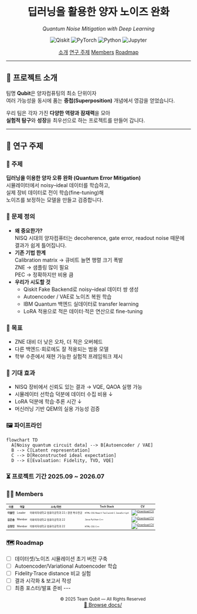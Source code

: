 <!-- HEADER -->
<div align="center">

  <h1>딥러닝을 활용한 양자 노이즈 완화</h1>
  <p><em>Quantum Noise Mitigation with Deep Learning</em></p>

  <!-- 핵심 배지 -->
  <p>
    <img src="https://img.shields.io/badge/Qiskit-6B4C9A?logo=qiskit&logoColor=white" alt="Qiskit"/>
    <img src="https://img.shields.io/badge/PyTorch-EE4C2C?logo=pytorch&logoColor=white" alt="PyTorch"/>
    <img src="https://img.shields.io/badge/Python-3776AB?logo=python&logoColor=white" alt="Python"/>
    <img src="https://img.shields.io/badge/Jupyter-F37626?logo=jupyter&logoColor=white" alt="Jupyter"/>
  </p>

  <!-- 네비게이션 -->
  <p>
    <a href="#프로젝트-소개">소개</a>
    <a href="#연구-주제">연구 주제</a>
    <a href="#members">Members</a>
    <a href="#roadmap">Roadmap</a>
  </p>

</div>

---

## 📌 프로젝트 소개
팀명 <b>Qubit</b>은 양자컴퓨팅의 최소 단위이자  
여러 가능성을 동시에 품는 <b>중첩(Superposition)</b> 개념에서 영감을 얻었습니다.

우리 팀은 각자 가진 <b>다양한 역량과 잠재력</b>을 모아  
<b>실험적 탐구</b>와 <b>성장</b>을 최우선으로 하는 프로젝트를 만들어 갑니다.

---

## 🧠 연구 주제
### 🎯 주제
**딥러닝을 이용한 양자 오류 완화 (Quantum Error Mitigation)**  
시뮬레이터에서 noisy–ideal 데이터를 학습하고,  
실제 장비 데이터로 전이 학습(fine-tuning)해  
노이즈를 보정하는 모델을 만들고 검증합니다.

### 🧐 문제 정의
- **왜 중요한가?**  
  NISQ 시대의 양자컴퓨터는 decoherence, gate error, readout noise 때문에  
  결과가 쉽게 틀어집니다.
- **기존 기법 한계**  
  Calibration matrix → 큐비트 늘면 행렬 크기 폭발  
  ZNE → 샘플링 많이 필요  
  PEC → 정확하지만 비용 큼
- **우리가 시도할 것**  
  - Qiskit Fake Backend로 noisy–ideal 데이터 쌍 생성  
  - Autoencoder / VAE로 노이즈 복원 학습  
  - IBM Quantum 백엔드 실데이터로 transfer learning  
  - LoRA 적용으로 적은 데이터·적은 연산으로 fine-tuning

### 🎯 목표
- ZNE 대비 더 낮은 오차, 더 적은 오버헤드  
- 다른 백엔드·회로에도 잘 적용되는 범용 모델  
- 학부 수준에서 재현 가능한 실험적 프레임워크 제시

### 🚀 기대 효과
- NISQ 장비에서 신뢰도 있는 결과 → VQE, QAOA 실행 가능  
- 시뮬레이터 선학습 덕분에 데이터 수집 비용 ↓  
- LoRA 덕분에 학습·추론 시간 ↓  
- 머신러닝 기반 QEM의 실용 가능성 검증

### 🖼️ 파이프라인
```mermaid
flowchart TD
  A[Noisy quantum circuit data] --> B[Autoencoder / VAE]
  B --> C[Latent representation]
  C --> D[Reconstructed ideal expectation]
  D --> E[Evaluation: Fidelity, TVD, VQE] 
```

### ⏳ 프로젝트 기간 <b>2025.09 ~ 2026.07</b>

### 👩‍💻 Members


<table style="font-size:50%"; > <thead> <tr> <th>이름</th> <th>역할</th> <th>소속/학번</th> <th>Tech Stack</th> <th>CV</th> </tr> </thead> <tbody> <tr> <td><b>이솔민</b></td> <td>Leader</td> <td>이화여자대학교 컴퓨터공학과 22 / 경영 복수전공</td> <td><code>HTML</code> <code>CSS</code> <code>React</code> <code>Tailwind</code> <code>C</code> <code>JavaScript</code></td> <td> <a href="./docs/solmin Lee_cv.pdf" target="_blank"> <img alt="Download CV" src="https://img.shields.io/badge/CV-Download-blue"> </a> </td> </tr> <tr> <td><b>김은솜</b></td> <td>Member</td> <td>이화여자대학교 컴퓨터공학과 22</td> <td><code>Java</code> <code>Python</code> <code>C++</code></td> <td> <a href="./docs/eunsom Kim_cv.pdf" target="_blank"> <img alt="Download CV" src="https://img.shields.io/badge/CV-Download-blue"> </a> </td> </tr> <tr> <td><b>김정민</b></td> <td>Member</td> <td>이화여자대학교 컴퓨터공학과 22</td> <td><code>HTML</code> <code>CSS</code> <code>C++</code></td> <td> <a href="./docs/jeongmin Kim_cv.pdf" target="_blank"> <img alt="Download CV" src="https://img.shields.io/badge/CV-Download-blue"> </a> </td> </tr> </tbody> </table>


### 🗺️ Roadmap 
- [ ] 데이터셋/노이즈 시뮬레이션 초기 버전 구축 
- [ ] Autoencoder/Variational Autoencoder 학습 
- [ ] Fidelity·Trace distance 비교 실험 
- [ ] 결과 시각화 & 보고서 작성 
- [ ] 최종 포스터/발표 준비 
--- <p align="center"> <sub>© 2025 Team Qubit — All Rights Reserved</sub><br/> <a href="./docs/">📁 Browse docs/</a> </p>

